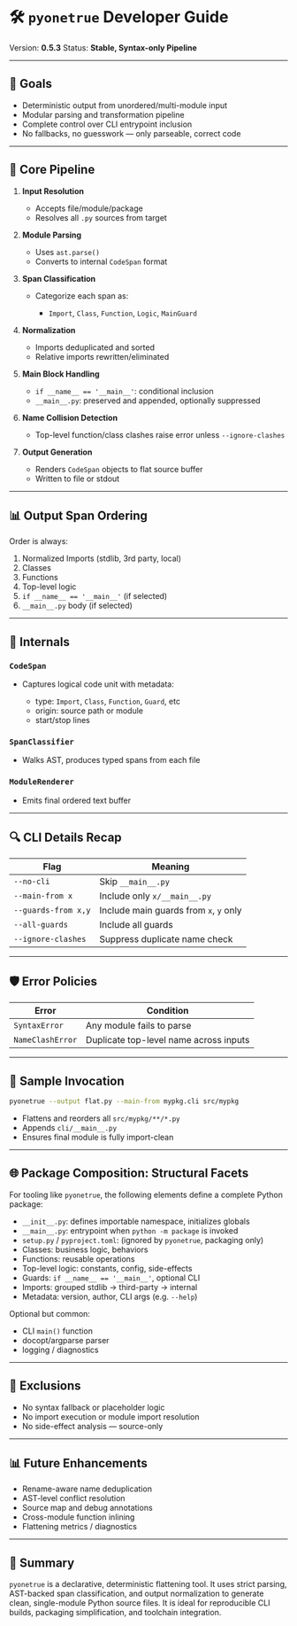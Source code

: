 # 🛠️ `pyonetrue` Developer Guide

Version: **0.5.3**
Status: **Stable, Syntax-only Pipeline**

---

## 🌟 Goals

* Deterministic output from unordered/multi-module input
* Modular parsing and transformation pipeline
* Complete control over CLI entrypoint inclusion
* No fallbacks, no guesswork — only parseable, correct code

---

## 🚀 Core Pipeline

1. **Input Resolution**

   * Accepts file/module/package
   * Resolves all `.py` sources from target

2. **Module Parsing**

   * Uses `ast.parse()`
   * Converts to internal `CodeSpan` format

3. **Span Classification**

   * Categorize each span as:

     * `Import`, `Class`, `Function`, `Logic`, `MainGuard`

4. **Normalization**

   * Imports deduplicated and sorted
   * Relative imports rewritten/eliminated

5. **Main Block Handling**

   * `if __name__ == '__main__'`: conditional inclusion
   * `__main__.py`: preserved and appended, optionally suppressed

6. **Name Collision Detection**

   * Top-level function/class clashes raise error unless `--ignore-clashes`

7. **Output Generation**

   * Renders `CodeSpan` objects to flat source buffer
   * Written to file or stdout

---

## 📊 Output Span Ordering

Order is always:

1. Normalized Imports (stdlib, 3rd party, local)
2. Classes
3. Functions
4. Top-level logic
5. `if __name__ == '__main__'` (if selected)
6. `__main__.py` body (if selected)

---

## 🤷 Internals

### `CodeSpan`

* Captures logical code unit with metadata:

  * type: `Import`, `Class`, `Function`, `Guard`, etc
  * origin: source path or module
  * start/stop lines

### `SpanClassifier`

* Walks AST, produces typed spans from each file

### `ModuleRenderer`

* Emits final ordered text buffer

---

## 🔍 CLI Details Recap

| Flag                | Meaning                                |
| ------------------- | -------------------------------------- |
| `--no-cli`          | Skip `__main__.py`                     |
| `--main-from x`     | Include only `x/__main__.py`           |
| `--guards-from x,y` | Include main guards from `x`, `y` only |
| `--all-guards`      | Include all guards                     |
| `--ignore-clashes`  | Suppress duplicate name check          |

---

## 🛡️ Error Policies

| Error            | Condition                              |
| ---------------- | -------------------------------------- |
| `SyntaxError`    | Any module fails to parse              |
| `NameClashError` | Duplicate top-level name across inputs |

---

## 🔄 Sample Invocation

```bash
pyonetrue --output flat.py --main-from mypkg.cli src/mypkg
```

* Flattens and reorders all `src/mypkg/**/*.py`
* Appends `cli/__main__.py`
* Ensures final module is fully import-clean

---

## 🌐 Package Composition: Structural Facets

For tooling like `pyonetrue`, the following elements define a complete Python package:

* `__init__.py`: defines importable namespace, initializes globals
* `__main__.py`: entrypoint when `python -m package` is invoked
* `setup.py` / `pyproject.toml`: (ignored by `pyonetrue`, packaging only)
* Classes: business logic, behaviors
* Functions: reusable operations
* Top-level logic: constants, config, side-effects
* Guards: `if __name__ == '__main__'`, optional CLI
* Imports: grouped stdlib → third-party → internal
* Metadata: version, author, CLI args (e.g. `--help`)

Optional but common:

* CLI `main()` function
* docopt/argparse parser
* logging / diagnostics

---

## 🚫 Exclusions

* No syntax fallback or placeholder logic
* No import execution or module import resolution
* No side-effect analysis — source-only

---

## 📊 Future Enhancements

* Rename-aware name deduplication
* AST-level conflict resolution
* Source map and debug annotations
* Cross-module function inlining
* Flattening metrics / diagnostics

---

## 🎯 Summary

`pyonetrue` is a declarative, deterministic flattening tool. It uses strict parsing, AST-backed span classification, and output normalization to generate clean, single-module Python source files. It is ideal for reproducible CLI builds, packaging simplification, and toolchain integration.
